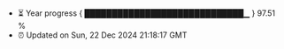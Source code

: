 - ⏳ Year progress { █████████████████████████████▁ } 97.51 %
- ⏰ Updated on Sun, 22 Dec 2024 21:18:17 GMT

